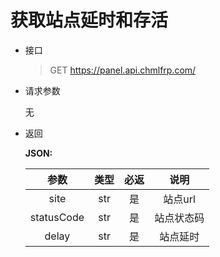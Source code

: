 # 获取站点延时和存活
- 接口
    > GET https://panel.api.chmlfrp.com/
- 请求参数

    无

- 返回

    **JSON:**

    |     参数     | 类型  | 必返 |  说明   |
    |:----------:|:---:|:--:|:-----:|
    |    site    | str | 是  | 站点url |
    | statusCode | str | 是  | 站点状态码 |
    |   delay    | str | 是  | 站点延时  |

